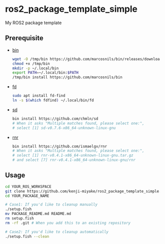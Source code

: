# ros2_package_template_simple

My ROS2 package template

## Prerequisite

- [bin](https://github.com/marcosnils/bin)

  ```sh
  wget -O /tmp/bin https://github.com/marcosnils/bin/releases/download/v0.15.1/bin_0.15.1_Linux_x86_64
  chmod +x /tmp/bin
  mkdir -p ~/.local/bin
  export PATH=~/.local/bin:$PATH
  /tmp/bin install https://github.com/marcosnils/bin
  ```

- [fd](https://github.com/sharkdp/fd)

  ```sh
  sudo apt install fd-find
  ln -s $(which fdfind) ~/.local/bin/fd
  ```

- [sd](https://github.com/chmln/sd)

  ```sh
  bin install https://github.com/chmln/sd
  # When it asks "Multiple matches found, please select one:",
  # select [1] sd-v0.7.6-x86_64-unknown-linux-gnu
  ```

- [rnr](https://github.com/ismaelgv/rnr)

  ```sh
  bin install https://github.com/ismaelgv/rnr
  # When it asks "Multiple matches found, please select one:",
  # select [1] rnr-v0.4.1-x86_64-unknown-linux-gnu.tar.gz
  # and select [7] rnr-v0.4.1-x86_64-unknown-linux-gnu/rnr
  ```

## Usage

```sh
cd YOUR_ROS_WORKSPACE
git clone https://github.com/kenji-miyake/ros2_package_template_simple.git YOUR_PACKAGE_NAME
cd YOUR_PACKAGE_NAME

# Case1: If you'd like to cleanup manually
./setup.fish
mv PACKAGE_README.md README.md
rm setup.fish
rm -rf .git # When you add this to an existing repository

# Case2: If you'd like to cleanup automatically
./setup.fish --clean
```
